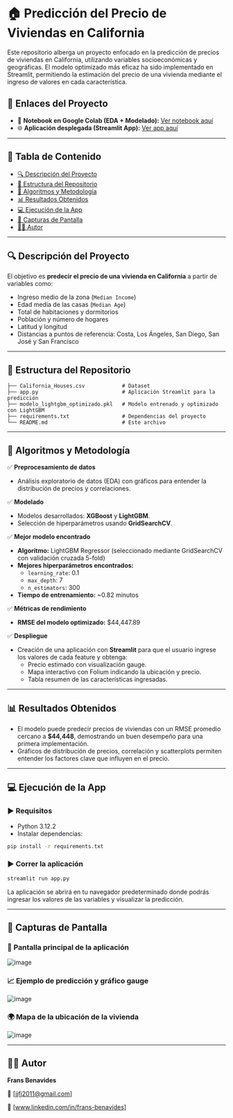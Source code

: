 # 🏠 Predicción del Precio de Viviendas en California

Este repositorio alberga un proyecto enfocado en la predicción de precios de viviendas en California, utilizando variables socioeconómicas y geográficas. El modelo optimizado más eficaz ha sido implementado en Streamlit, permitiendo la estimación del precio de una vivienda mediante el ingreso de valores en cada característica.

## 🔗 Enlaces del Proyecto

- 📓 **Notebook en Google Colab (EDA + Modelado):** [Ver notebook aquí](https://colab.research.google.com/drive/1aNXNHcN_aHUakwLCZPjs01qM2UhueYVl?usp=sharing)
- 🌐 **Aplicación desplegada (Streamlit App):** [Ver app aquí](https://prediccion-precios-viviendas.streamlit.app/)

---

## 🚀 Tabla de Contenido

- [🔍 Descripción del Proyecto](#-descripción-del-proyecto)
- [📂 Estructura del Repositorio](#-estructura-del-repositorio)
- [🧠 Algoritmos y Metodología](#-algoritmos-y-metodología)
- [📊 Resultados Obtenidos](#-resultados-obtenidos)
- [💻 Ejecución de la App](#-ejecución-de-la-app)
- [📸 Capturas de Pantalla](#-capturas-de-pantalla)
- [👨‍💼 Autor](#-autor)

---

## 🔍 Descripción del Proyecto

El objetivo es **predecir el precio de una vivienda en California** a partir de variables como:

- Ingreso medio de la zona (`Median Income`)
- Edad media de las casas (`Median Age`)
- Total de habitaciones y dormitorios
- Población y número de hogares
- Latitud y longitud
- Distancias a puntos de referencia: Costa, Los Ángeles, San Diego, San José y San Francisco

---

## 📂 Estructura del Repositorio

```
├── California_Houses.csv            # Dataset
├── app.py                           # Aplicación Streamlit para la predicción
├── modelo_lightgbm_optimizado.pkl   # Modelo entrenado y optimizado con LightGBM
├── requirements.txt                 # Dependencias del proyecto
└── README.md                        # Este archivo
```

---

## 🧠 Algoritmos y Metodología

✅ **Preprocesamiento de datos**

- Análisis exploratorio de datos (EDA) con gráficos para entender la distribución de precios y correlaciones.

✅ **Modelado**

- Modelos desarrollados: **XGBoost** y **LightGBM**.
- Selección de hiperparámetros usando **GridSearchCV**.

✅ **Mejor modelo encontrado**

- **Algoritmo:** LightGBM Regressor (seleccionado mediante GridSearchCV con validación cruzada 5-fold)
- **Mejores hiperparámetros encontrados:**
  - `learning_rate`: 0.1
  - `max_depth`: 7
  - `n_estimators`: 300
- **Tiempo de entrenamiento:** ~0.82 minutos

✅ **Métricas de rendimiento**

- **RMSE del modelo optimizado:** \$44,447.89

✅ **Despliegue**

- Creación de una aplicación con **Streamlit** para que el usuario ingrese los valores de cada feature y obtenga:
  - Precio estimado con visualización gauge.
  - Mapa interactivo con Folium indicando la ubicación y precio.
  - Tabla resumen de las características ingresadas.

---

## 📊 Resultados Obtenidos

- El modelo puede predecir precios de viviendas con un RMSE promedio cercano a **\$44,448**, demostrando un buen desempeño para una primera implementación.
- Gráficos de distribución de precios, correlación y scatterplots permiten entender los factores clave que influyen en el precio.

---

## 💻 Ejecución de la App

### ▶️ Requisitos

- Python 3.12.2
- Instalar dependencias:

```bash
pip install -r requirements.txt
```


### ▶️ Correr la aplicación

```bash
streamlit run app.py
```

La aplicación se abrirá en tu navegador predeterminado donde podrás ingresar los valores de las variables y visualizar la predicción.

---

## 📸 Capturas de Pantalla

### 🎯 Pantalla principal de la aplicación

![image](https://github.com/user-attachments/assets/25061830-598c-4c39-baee-8c63a5d1f697)


### 📈 Ejemplo de predicción y gráfico gauge

![image](https://github.com/user-attachments/assets/9339891b-0a8a-4cae-aac2-129ccd7235ca)


### 🌍 Mapa de la ubicación de la vivienda

![image](https://github.com/user-attachments/assets/65a90ae0-69af-4e16-b5a6-095ed6826526)



---

## 👨‍💼 Autor

**Frans Benavides**

📧 [jjfj2011@gmail.com]

💼 [www.linkedin.com/in/frans-benavides]
